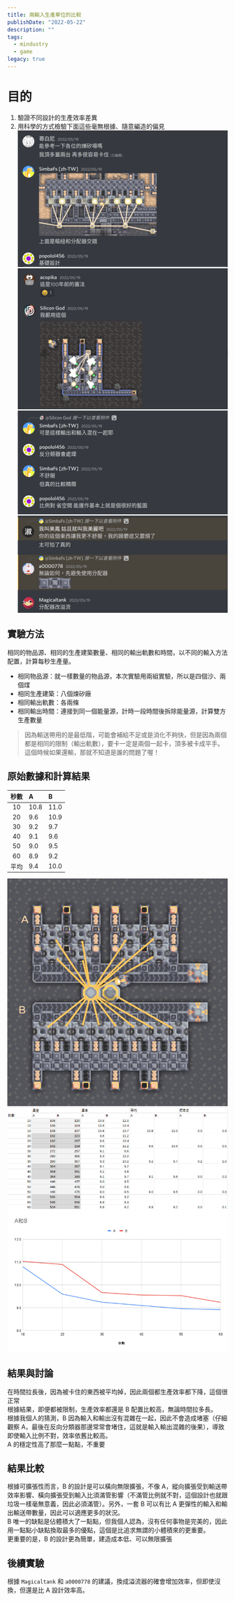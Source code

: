 ```yaml
---
title: 兩輸入生產單位的比較
publishDate: "2022-05-22"
description: ""
tags:
  - mindustry
  - game
legacy: true
---
```


# 目的

1. 驗證不同設計的生產效率差異
2. 用科學的方式檢驗下面這些毫無根據、隨意編造的偏見
   ![motivative 1](./motivative-1.png)
   ![motivative 2](./motivative-2.png)
   ![motivative 3](./motivative-3.png)
   ![motivative 4](./motivative-4.png)

## 實驗方法

相同的物品源、相同的生產建築數量、相同的輸出軌數和時間，以不同的輸入方法配置，計算每秒生產量。

- 相同物品源：就一樣數量的物品源，本次實驗用兩組實驗，所以是四個沙、兩個煤
- 相同生產建築：八個煉矽廠
- 相同輸出軌數：各兩條
- 相同輸出時間：連接到同一個能量源，計時一段時間後拆除能量源，計算雙方生產數量

> 因為輸送帶用的是最低階，可能會補給不足或是消化不夠快，但是因為兩個都是相同的限制（輸出軌數），要卡一定是兩個一起卡，頂多被卡成平手。這個時候如果還輸，那就不知道是誰的問題了喔！

## 原始數據和計算結果

| 秒數 | A    | B    |
| :--: | :--- | :--- |
|  10  | 10.8 | 11.0 |
|  20  | 9.6  | 10.9 |
|  30  | 9.2  | 9.7  |
|  40  | 9.1  | 9.6  |
|  50  | 9.0  | 9.5  |
|  60  | 8.9  | 9.2  |
| 平均 | 9.4  | 10.0 |

![silicon](./sliicon.png)
![result](./result.png)
![chart](./chart.png)

## 結果與討論

在時間拉長後，因為被卡住的東西被平均掉，因此兩個都生產效率都下降，這個很正常  
根據結果，即便都被限制，生產效率都還是 B 配置比較高，無論時間拉多長。  
根據我個人的猜測，B 因為輸入和輸出沒有混雜在一起，因此不會造成堵塞（仔細觀察 A，最後在反向分類器那邊常常會堵住，這就是輸入輸出混雜的後果），導致即使輸入比例不對，效率依舊比較高。  
A 的穩定性高了那麼一點點，不重要

## 結果比較

根據可擴張性而言，B 的設計是可以橫向無限擴張，不像 A，縱向擴張受到輸送帶效率影響、橫向擴張受到輸入比須滿管影響（不滿管比例就不對，這個設計也就跟垃圾一樣毫無意義，因此必須滿管）。另外，一套 B 可以有比 A 更彈性的輸入和輸出輸送帶數量，因此可以適應更多的狀況。  
B 唯一的缺點是佔體積大了一點點，但我個人認為，沒有任何事物是完美的，因此用一點點小缺點換取最多的優點，這個是比追求無謂的小體積來的更重要。  
更重要的是，B 的設計更為簡單，建造成本低、可以無限擴張

## 後續實驗

根據 `Magicaltank` 和 `a0000778` 的建議，換成溢流器的確會增加效率，但即使沒換，但還是比 A 設計效率高。

<!--
## 結論
`哥白尼#3565` 可憐問錯人
`a0000778#4614` 不錯的建議，受教了
`(Magicaltank)魔缸#2487` 不錯的建議，受教了
`(Silicon God)D號香蕉#5904` 追求精簡設計，很有想法
`acopika#3895` 看不清現實，連個簡單的實驗都沒做，喜新厭舊
`popolol456#7199` 不求甚解，看起來會動、比例對就不研究了，還算 ok
`(我叫美鳳 姑且就叫我美麗吧)酥炸牡蠣#4962` 燥鬱症+不會看空氣，給它台階還不會下，硬要吵
-->
